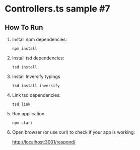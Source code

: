 # Controllers.ts sample #7

## How To Run

1. Install npm dependencies:

    `npm install`

2. Install tsd dependencies:

    `tsd install`
    
3. Install Inversify typings

    `tsd install inversify`

4. Link tsd dependencies:

    `tsd link`

5. Run application

    `npm start`

6. Open browser (or use curl) to check if your app is working:

    <a href="http://localhost:3001/respond/">http://localhost:3001/respond/</a>
